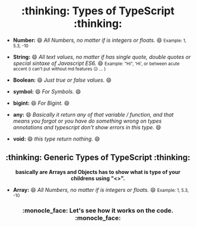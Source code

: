<h1 align='center'> :thinking: Types of TypeScript :thinking: </h1>

- **Number:** :smile: _All Numbers, no matter if is integers or floats._ :smile: <small> Example: 1, 5.3, -10</small>

- **String:** :smile: _All text values, no matter if has single quote, double quotes or special sintaxe of Javascript ES6._ :smile: <small> Example: "Hi", 'Hi', or between acute accent (i can't put without md features :expressionless: ... )</small>

- **Boolean:** :smile: _Just true or false values._ :smile:

- **symbol:** :smile: _For Symbols._ :smile:

- **bigint:** :smile: _For Bigint._ :smile:

- **any:** :smile: _Basically it return any of that variable / function, and that means you forgot or you have do something wrong on types annotations and typescript don't show errors in this type._ :smile:

- **void:** :smile: _this type return nothing._ :smile:

<div align='center'>
    <h2 align='center'>:thinking: Generic Types of TypeScript :thinking:</h2>
    <b align="center">basically are Arrays and Objects has to show what is type of your childrens using "<>".</b>

</div>

- **Array:** :smile: _All Numbers, no matter if is integers or floats._ :smile: <small> Example: 1, 5.3, -10</small>

<h3 align='center'> :monocle_face: Let's see how it works on the code. :monocle_face: </h3>
